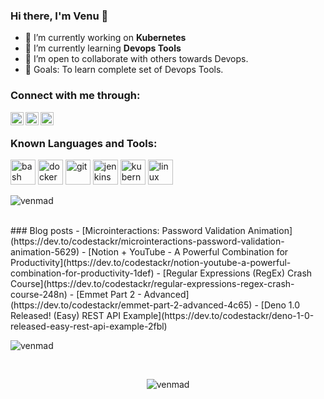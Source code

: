 ### Hi there, I'm Venu 👋

- 🔭 I’m currently working on **Kubernetes**
- 🌱 I’m currently learning **Devops Tools**
- 👯 I’m open to collaborate with others towards Devops.
- 🥅 Goals: To learn complete set of Devops Tools.

### Connect with me through:

<a href="https://www.linkedin.com/in/palugulavenumadhav/"> 
  <img align="left" alt="Linkedin Venumadhav" width="21px" src="https://cdn.jsdelivr.net/npm/simple-icons@3.0.1/icons/linkedin.svg" /> 
</a>
<a href="https://medium.com/@venumadhav888">
  <img align="left" alt="Medium Venu" width="21px" src="https://cdn.jsdelivr.net/npm/simple-icons@3.0.1/icons/medium.svg" />
</a>
<a href="https://fb.com/venmad">
  <img align="left" alt="FB Venu" width="21px" src="https://cdn.jsdelivr.net/npm/simple-icons@3.0.1/icons/facebook.svg" alt="venmad" />
</a>
<br />

### Known Languages and Tools:

<p align="left">
  <img src="https://www.vectorlogo.zone/logos/gnu_bash/gnu_bash-icon.svg" alt="bash" width="40" height="40"/> 
  <img src="https://devicons.github.io/devicon/devicon.git/icons/docker/docker-original-wordmark.svg" alt="docker" width="40" height="40"/> 
  <img src="https://www.vectorlogo.zone/logos/git-scm/git-scm-icon.svg" alt="git" width="40" height="40"/> 
  <img src="https://www.vectorlogo.zone/logos/jenkins/jenkins-icon.svg" alt="jenkins" width="40" height="40"/> 
  <img src="https://www.vectorlogo.zone/logos/kubernetes/kubernetes-icon.svg" alt="kubernetes" width="40" height="40"/> 
  <img src="https://devicons.github.io/devicon/devicon.git/icons/linux/linux-original.svg" alt="linux" width="40" height="40"/>
</p>

<p align="left">
  <img src="https://github-readme-stats.vercel.app/api/top-langs/?username=venmad&layout=compact&hide=html&theme=tokyonight&line_height=27" alt="venmad"/>
</p>

<br />
### Blog posts
<!-- BLOG-POST-LIST:START -->
- [Microinteractions: Password Validation Animation](https://dev.to/codestackr/microinteractions-password-validation-animation-5629)
- [Notion + YouTube - A Powerful Combination for Productivity](https://dev.to/codestackr/notion-youtube-a-powerful-combination-for-productivity-1def)
- [Regular Expressions (RegEx) Crash Course](https://dev.to/codestackr/regular-expressions-regex-crash-course-248n)
- [Emmet Part 2 - Advanced](https://dev.to/codestackr/emmet-part-2-advanced-4c65)
- [Deno 1.0 Released! (Easy) REST API Example](https://dev.to/codestackr/deno-1-0-released-easy-rest-api-example-2fbl)
<!-- BLOG-POST-LIST:END -->

<p align="left">
<img  src="https://github-readme-stats.vercel.app/api?username=venmad&show_icons=true&theme=tokyonight" alt="venmad" />
</p>

<br />

<p align="center"> <img src="https://komarev.com/ghpvc/?username=venmad" alt="venmad" /> </p>
